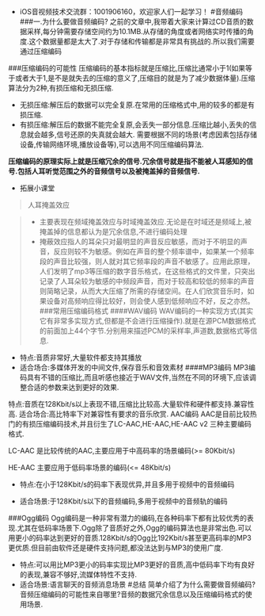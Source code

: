 * iOS音视频技术交流群：1001906160，欢迎家人们一起学习！
#音频编码
###一.为什么要做音频编码?
之前的文章中,我带着大家来计算过CD音质的数据采样,每分钟需要存储空间约为10.1MB.从存储的角度或者网络实时传播的角度.这个数据量都是太大了.对于存储和传输都是非常具有挑战的.所以我们需要通过压缩编码

###压缩编码的可能性
压缩编码的基本指标就是压缩比,压缩比通常小于1(如果等于或者大于1,是不是就失去的压缩的意义了,压缩目的就是为了减少数据体量).压缩算法分为2种,有损压缩和无损压缩.

* 无损压缩:解压后的数据可以完全复原.在常用的压缩格式中,用的较多的都是有损压缩.
* 有损压缩:解压后的数据不能完全复原,会丢失一部分信息.压缩比越小,丢失的信息就会越多,信号还原的失真就会越大.
需要根据不同的场景(考虑因素包括存储设备,传输网络环境,播放设备等),可以选用不同压缩编码算法.

**压缩编码的原理实际上就是压缩冗余的信号.冗余信号就是指不能被人耳感知的信号.包括人耳听觉范围之外的音频信号以及被掩盖掉的音频信号.**

* 拓展小课堂
>人耳掩盖效应

>* 主要表现在频域掩盖效应与时域掩盖效应.无论是在时域还是频域上,被掩盖掉的信息都认为是冗余信息,不进行编码处理
>* 掩蔽效应指人的耳朵只对最明显的声音反应敏感，而对于不明显的声音，反应则较不为敏感。例如在声音的整个频率谱中，如果某一个频率段的声音比较强，则人就对其它频率段的声音不敏感了。应用此原理，人们发明了mp3等压缩的数字音乐格式，在这些格式的文件里，只突出记录了人耳朵较为敏感的中频段声音，而对于较高和较低的频率的声音则简略记录，从而大大压缩了所需的存储空间。在人们欣赏音乐时，如果设备对高频响应得比较好，则会使人感到低频响应不好，反之亦然。
###常用压缩编码格式
####WAV编码
WAV编码的一种实现方式(其实它有非常多实现方式,但都是不会进行压缩操作).就是在源PCM数据格式的前面加上44个字节.分别用来描述PCM的采样率,声道数,数据格式等信息.

* 特点:音质非常好,大量软件都支持其播放
* 适合场合:多媒体开发的中间文件,保存音乐和音效素材
####MP3编码
MP3编码具有不错的压缩比,而且听感也接近于WAV文件,当然在不同的环境下,应该调整合适的参数来达到更好的效果.

特点:音质在128Kbit/s以上表现不错,压缩比比较高.大量软件和硬件都支持.兼容性高.
适合场合:高比特率下对兼容性有要求的音乐欣赏.
AAC编码
AAC是目前比较热门的有损压缩编码技术,并且衍生了LC-AAC,HE-AAC,HE-AAC v2 三种主要编码格式.

LC-AAC 是比较传统的AAC,主要应用于中高码率的场景编码(>= 80Kbit/s)

HE-AAC 主要应用于低码率场景的编码(<= 48Kbit/s)

* 特点:在小于128Kbit/s的码率下表现优异,并且多用于视频中的音频编码

* 适合场景:于128Kbit/s以下的音频编码,多用于视频中的音频轨的编码

###Ogg编码
Ogg编码是一种非常有潜力的编码,在各种码率下都有比较优秀的表现.尤其在低码率场景下.Ogg除了音质好之外,Ogg的编码算法也是非常出色.可以用更小的码率达到更好的音质.128Kbit/s的Ogg比192Kbit/s甚至更高码率的MP3更优质.但目前由软件还是硬件支持问题,都没法达到与MP3的使用广度.

* 特点:可以用比MP3更小的码率实现比MP3更好的音质,高中低码率下均有良好的表现,兼容不够好,流媒体特性不支持.
* 适合场景:语言聊天的音频消息场景
#总结
简单介绍了为什么需要做音频编码?音频压缩编码的可能性来自哪里?音频的数据冗余信息以及压缩编码格式的使用场景.

